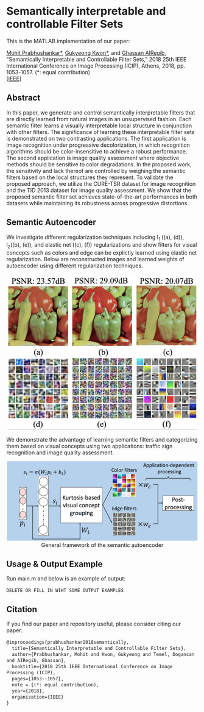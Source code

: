 # Semantically interpretable and controllable Filter Sets
This is the MATLAB implementation of our paper:

[Mohit Prabhushankar*](https://www.linkedin.com/in/mohitps/), [Gukyeong Kwon*](https://www.linkedin.com/in/gukyeong-kwon/), and [Ghassan AlRegib](https://ghassanalregib.com), "Semantically Interpretable and Controllable Filter Sets," 2018 25th IEEE International Conference on Image Processing (ICIP), Athens, 2018, pp. 1053-1057. (*: equal contribution)\
[[IEEE](https://ieeexplore.ieee.org/document/8451220)]

## Abstract
In this paper, we generate and control semantically interpretable filters that are directly learned from natural images in an unsupervised fashion. Each semantic filter learns a visually interpretable local structure in conjunction with other filters. The significance of learning these interpretable filter sets is demonstrated on two contrasting applications. The first application is image recognition under progressive decolorization, in which recognition algorithms should be color-insensitive to achieve a robust performance. The second application is image quality assessment where objective methods should be sensitive to color degradations. In the proposed work, the sensitivity and lack thereof are controlled by weighing the semantic filters based on the local structures they represent. To validate the proposed approach, we utilize the CURE-TSR dataset for image recognition and the TID 2013 dataset for image quality assessment. We show that the proposed semantic filter set achieves state-of-the-art performances in both datasets while maintaining its robustness across progressive distortions. 

## Semantic Autoencoder
We investigate different regularization techniques including l<sub>1</sub> ((a), (d)), l<sub>2</sub>((b), (e)), and elastic net ((c), (f)) regularizations and show filters for visual concepts such as colors and edge can be explictly learned using elastic net regularization. Below are reconstructed images and learned weights of autoencoder using different regularization techniques.

<p align="center">
<img src="./figs/reconstruction.png", width="500">
</p>
We demonstrate the advantage of learning semantic filters and categorizing them based on visual concepts using two applications: traffic sign recognition and image quality assessment. 
<p align="center">
<img src="./figs/testing_v5.png", width="500">
<br>
General framework of the semantic autoencoder
</p> 

## Usage & Output Example
Run main.m and below is an example of output:
```
DELETE OR FILL IN WIHT SOME OUTPUT EXAMPLES
```

## Citation
If you find our paper and repository useful, please consider citing our paper:

```
@inproceedings{prabhushankar2018semantically,
  title={Semantically Interpretable and Controllable Filter Sets},
  author={Prabhushankar, Mohit and Kwon, Gukyeong and Temel, Dogancan and AIRegib, Ghassan},
  booktitle={2018 25th IEEE International Conference on Image Processing (ICIP),
  pages={1053--1057},
  note = {(*: equal contribution),
  year={2018},
  organization={IEEE}
}
```
